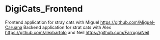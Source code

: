 # DigiCats_Frontend

Frontend application for stray cats with Miguel https://github.com/Miguel-Caruana
Backend application for strat cats with Alex https://github.com/alexbartolo and Neil https://github.com/FarrugiaNeil
